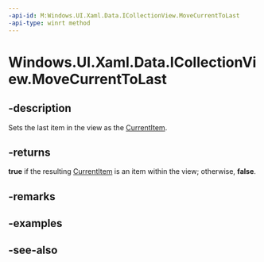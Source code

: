 ```yaml
---
-api-id: M:Windows.UI.Xaml.Data.ICollectionView.MoveCurrentToLast
-api-type: winrt method
---
```


<!-- Method syntax
public bool MoveCurrentToLast()
-->

# Windows.UI.Xaml.Data.ICollectionView.MoveCurrentToLast

## -description
Sets the last item in the view as the [CurrentItem](icollectionview_currentitem.md).



## -returns
**true** if the resulting [CurrentItem](icollectionview_currentitem.md) is an item within the view; otherwise, **false**.

## -remarks

## -examples

## -see-also
